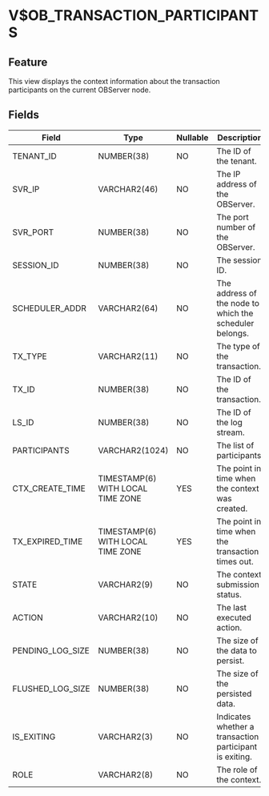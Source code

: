 V$OB_TRANSACTION_PARTICIPANTS
==================================================

Feature
-------------------

This view displays the context information about the transaction participants on the current OBServer node.

Fields
---------------------



| Field | Type | Nullable | Description |
|------------------|-----------------------------------|------------|-----------|
| TENANT_ID | NUMBER(38) | NO | The ID of the tenant. |
| SVR_IP | VARCHAR2(46) | NO | The IP address of the OBServer. |
| SVR_PORT | NUMBER(38) | NO | The port number of the OBServer. |
| SESSION_ID | NUMBER(38) | NO | The session ID. |
| SCHEDULER_ADDR | VARCHAR2(64) | NO | The address of the node to which the scheduler belongs. |
| TX_TYPE | VARCHAR2(11) | NO | The type of the transaction. |
| TX_ID | NUMBER(38) | NO | The ID of the transaction. |
| LS_ID | NUMBER(38) | NO | The ID of the log stream. |
| PARTICIPANTS | VARCHAR2(1024) | NO | The list of participants. |
| CTX_CREATE_TIME | TIMESTAMP(6) WITH LOCAL TIME ZONE | YES | The point in time when the context was created. |
| TX_EXPIRED_TIME | TIMESTAMP(6) WITH LOCAL TIME ZONE | YES | The point in time when the transaction times out. |
| STATE | VARCHAR2(9) | NO | The context submission status. |
| ACTION | VARCHAR2(10) | NO | The last executed action. |
| PENDING_LOG_SIZE | NUMBER(38) | NO | The size of the data to persist. |
| FLUSHED_LOG_SIZE | NUMBER(38) | NO | The size of the persisted data. |
| IS_EXITING | VARCHAR2(3) | NO | Indicates whether a transaction participant is exiting. |
| ROLE | VARCHAR2(8) | NO | The role of the context. |


